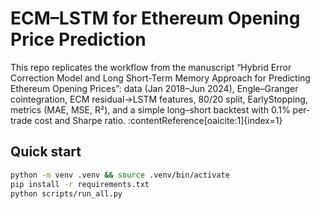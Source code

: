 # ECM–LSTM for Ethereum Opening Price Prediction

This repo replicates the workflow from the manuscript “Hybrid Error Correction Model and Long Short-Term Memory Approach for Predicting Ethereum Opening Prices”: data (Jan 2018–Jun 2024), Engle–Granger cointegration, ECM residual→LSTM features, 80/20 split, EarlyStopping, metrics (MAE, MSE, R²), and a simple long–short backtest with 0.1% per-trade cost and Sharpe ratio. :contentReference[oaicite:1]{index=1}

## Quick start
```bash
python -m venv .venv && source .venv/bin/activate
pip install -r requirements.txt
python scripts/run_all.py
